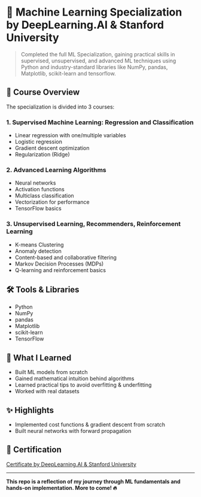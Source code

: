# 📘 Machine Learning Specialization by DeepLearning.AI & Stanford University

> Completed the full ML Specialization, gaining practical skills in supervised, unsupervised, and advanced ML techniques using Python and industry-standard libraries like NumPy, pandas, Matplotlib, scikit-learn and tensorflow.

## 🚀 Course Overview

The specialization is divided into 3 courses:

### 1. Supervised Machine Learning: Regression and Classification
- Linear regression with one/multiple variables
- Logistic regression
- Gradient descent optimization
- Regularization (Ridge)

### 2. Advanced Learning Algorithms
- Neural networks 
- Activation functions
- Multiclass classification
- Vectorization for performance
- TensorFlow basics

### 3. Unsupervised Learning, Recommenders, Reinforcement Learning
- K-means Clustering
- Anomaly detection
- Content-based and collaborative filtering
- Markov Decision Processes (MDPs)
- Q-learning and reinforcement basics

## 🛠 Tools & Libraries
- Python
- NumPy
- pandas
- Matplotlib
- scikit-learn
- TensorFlow 


## 🧠 What I Learned
- Built ML models from scratch
- Gained mathematical intuition behind algorithms
- Learned practical tips to avoid overfitting & underfitting
- Worked with real datasets


## ✨ Highlights
- Implemented cost functions & gradient descent from scratch
- Built neural networks with forward propagation


## 📜 Certification
[Certificate by DeepLearning.AI & Stanford University](https://www.coursera.org/account/accomplishments/specialization/62K3SNI7OHKM)

---

**This repo is a reflection of my journey through ML fundamentals and hands-on implementation. More to come! 🔥**


